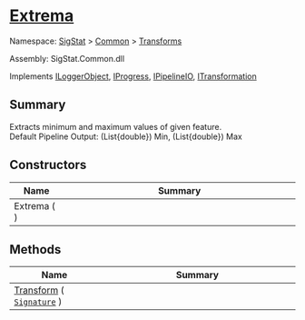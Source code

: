 # [Extrema](./Extrema.md)

Namespace: [SigStat]() > [Common](./../README.md) > [Transforms](./README.md)

Assembly: SigStat.Common.dll

Implements [ILoggerObject](./../ILoggerObject.md), [IProgress](./../Helpers/IProgress.md), [IPipelineIO](./../Pipeline/IPipelineIO.md), [ITransformation](./../ITransformation.md)

## Summary
Extracts minimum and maximum values of given feature.  <br>Default Pipeline Output: (List{double}) Min, (List{double}) Max

## Constructors

| Name | Summary<div><a href="#"><img width=466></a></div> | 
| --- | --- | 
| Extrema (  ) |  | 


## Methods

| Name | Summary<div><a href="#"><img width=466></a></div> | 
| --- | --- | 
| [Transform](./Methods/Extrema--Transform.md) ( [`Signature`](./../Signature.md) ) |  | 


